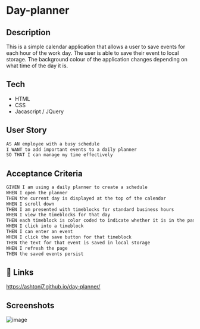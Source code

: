 # Day-planner

## Description

This is a simple calendar application that allows a user to save events for each hour of the work day. The user is able to save their event to local storage. The background colour of the application changes depending on what time of the day it is. 

## Tech 
- HTML
- CSS
- Jacascript / JQuery 

## User Story

```md
AS AN employee with a busy schedule
I WANT to add important events to a daily planner
SO THAT I can manage my time effectively
```

## Acceptance Criteria

```md
GIVEN I am using a daily planner to create a schedule
WHEN I open the planner
THEN the current day is displayed at the top of the calendar
WHEN I scroll down
THEN I am presented with timeblocks for standard business hours
WHEN I view the timeblocks for that day
THEN each timeblock is color coded to indicate whether it is in the past, present, or future
WHEN I click into a timeblock
THEN I can enter an event
WHEN I click the save button for that timeblock
THEN the text for that event is saved in local storage
WHEN I refresh the page
THEN the saved events persist
```

## 🔗 Links

https://ashtonj7.github.io/day-planner/

## Screenshots

![image](https://user-images.githubusercontent.com/62944042/236913822-d3035261-5d02-4ec1-89c8-db5076ddd3f6.png)
